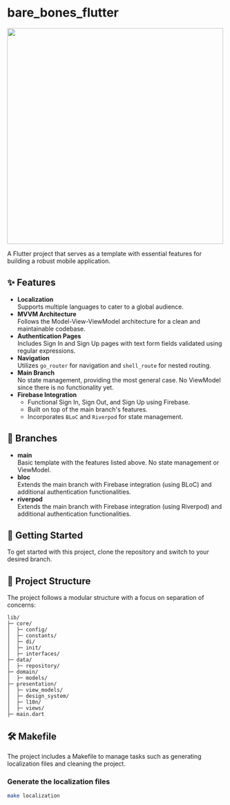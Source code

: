 # bare_bones_flutter

<img src="https://github.com/user-attachments/assets/1b251200-f632-446d-a552-64fbf193daad" width="500">

A Flutter project that serves as a template with essential features for building a robust mobile application.


## ✨ Features

- **Localization**  
  Supports multiple languages to cater to a global audience.
- **MVVM Architecture**  
  Follows the Model-View-ViewModel architecture for a clean and maintainable codebase.
- **Authentication Pages**  
  Includes Sign In and Sign Up pages with text form fields validated using regular expressions.
- **Navigation**  
  Utilizes `go_router` for navigation and `shell_route` for nested routing.
- **Main Branch**  
  No state management, providing the most general case. No ViewModel since there is no functionality yet.
- **Firebase Integration**  
  - Functional Sign In, Sign Out, and Sign Up using Firebase.
  - Built on top of the main branch's features.
  - Incorporates `BLoC` and `Riverpod` for state management.

## 🌿 Branches

- **main**  
  Basic template with the features listed above. No state management or ViewModel.
- **bloc**  
  Extends the main branch with Firebase integration (using BLoC) and additional authentication functionalities.
- **riverpod**  
  Extends the main branch with Firebase integration (using Riverpod) and additional authentication functionalities.

## 🚀 Getting Started

To get started with this project, clone the repository and switch to your desired branch.

## 📁 Project Structure

The project follows a modular structure with a focus on separation of concerns:

    lib/
    ├─ core/
    │  ├─ config/
    │  ├─ constants/
    │  ├─ di/
    │  ├─ init/
    │  ├─ interfaces/
    ├─ data/
    │  ├─ repository/
    ├─ domain/
    │  ├─ models/
    ├─ presentation/
    │  ├─ view_models/
    │  ├─ design_system/
    │  ├─ l10n/
    │  ├─ views/
    ├─ main.dart


## 🛠 Makefile

The project includes a Makefile to manage tasks such as generating localization files and cleaning the project.

### Generate the localization files

```sh
make localization
```


